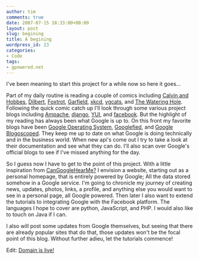```yaml
---
author: tim
comments: true
date: 2007-07-15 18:33:00+00:00
layout: post
slug: begining
title: A begining
wordpress_id: 23
categories:
- Code
tags:
- gpowered.net
---
```


I've been meaning to start this project for a while now so here it goes...  

 
Part of my daily routine is reading a couple of comics including [Calvin and Hobbes](http://www.gocomics.com/calvinandhobbes/), [Dilbert](http://www.dilbert.com/comics/dilbert/archive/), [Foxtrot](http://www.gocomics.com/foxtrotclassics/), [Garfield](http://www.gocomics.com/garfield/), [xkcd](http://xkcd.com/), [vgcats](http://www.vgcats.com/comics/), and [The Watering Hole](http://www.oreillynet.com/wateringhole/blog/). Following the quick comic catch up I'll look through some various project blogs including [Ampache](http://www.ampache.org/), [django](http://www.djangoproject.com/), [YUI](http://developer.yahoo.com/yui/), and [facebook](http://developers.facebook.com/). But the highlight of my reading has always been what Google is up to. On this front my favorite blogs have been [Google Operating System](http://googlesystem.blogspot.com/), [Googlefied](http://googlified.com/), and [Google Blogoscoped](http://blogoscoped.com/). They keep me up to date on what Google is doing technically and in the business world. When new api's come out I try to take a look at their documentation and see what they can do. I'll also scan over Google's official blogs to see if I've missed anything for the day.
  
  

So I guess now I have to get to the point of this project. With a little inspiration from [CanGoogleHearMe?](http://www.cangooglehearme.com) I envision a website, starting out as a personal homepage, that is entirely powered by Google; All the data stored somehow in a Google service. I'm going to chronicle my journey of creating news, updates, photos, links, a profile, and anything else you would want to see in a personal page, all Google powered. Then later I also want to extend the tutorials to integrating Google with the Facebook platform. The languages I hope to cover are python, JavaScript, and PHP. I would also like to touch on Java if I can.
  
  

I also will post some updates from Google themselves, but seeing that there are already popular sites that do that, those updates won't be the focal point of this blog. Without further adieu, let the tutorials commence!


  
  

Edit: [Domain is live!](http://gpowered.net)
